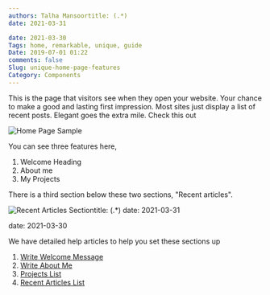```yaml
---
authors: Talha Mansoortitle: (.*)
date: 2021-03-31

date: 2021-03-30
Tags: home, remarkable, unique, guide
Date: 2019-07-01 01:22
comments: false
Slug: unique-home-page-features
Category: Components
---
```


This is the page that visitors see when they open your website. Your chance to
make a good and lasting first impression. Most sites just display a list of
recent posts. Elegant goes the extra mile. Check this out

![Home Page Sample]({static}/images/elegant-theme_home-page-features.png)

You can see three features here,

1. Welcome Heading
1. About me
1. My Projects

There is a third section below these two sections, "Recent articles".

![Recent Articles Section]({static}/images/elegant-theme_recent-posts.png)title: (.*)
date: 2021-03-31

date: 2021-03-30

We have detailed help articles to help you set these sections up

1. [Write Welcome Message]({filename}./welcome.md)
1. [Write About Me]({filename}./about-me.md)
1. [Projects List]({filename}./projects-list.md)
1. [Recent Articles List]({filename}./recent-articles.md)
